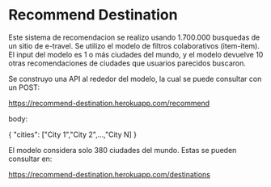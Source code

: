 # Recommend Destination

Este sistema de recomendacion se realizo usando 1.700.000 busquedas de un sitio de e-travel.
Se utilizo el modelo de filtros colaborativos (item-item).
El input del modelo es 1 o más ciudades del mundo, y el modelo devuelve 10 otras recomendaciones de ciudades que usuarios parecidos buscaron.

Se construyo una API al rededor del modelo, la cual se puede consultar con un POST:

https://recommend-destination.herokuapp.com/recommend

body:

{
    "cities":
        ["City 1","City 2",...,"City N]
}

El modelo considera solo 380 ciudades del mundo. Estas se pueden consultar en:

https://recommend-destination.herokuapp.com/destinations





